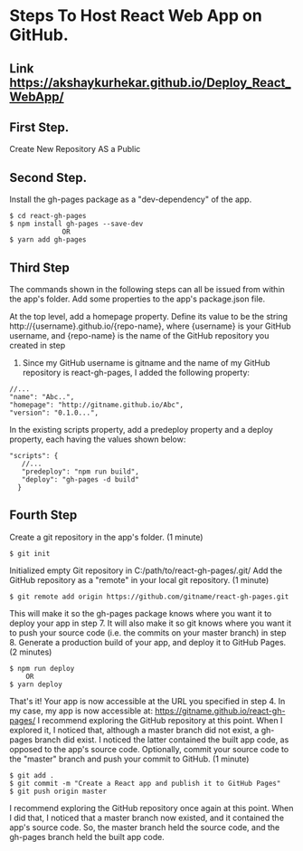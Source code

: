 # Steps To Host React Web App on GitHub.
 ## Link https://akshaykurhekar.github.io/Deploy_React_WebApp/
 
## First Step.
 Create New Repository AS a Public  
## Second Step.
  Install the gh-pages package as a "dev-dependency" of the app.
    
    $ cd react-gh-pages
    $ npm install gh-pages --save-dev
                 OR
    $ yarn add gh-pages 

## Third Step
  The commands shown in the following steps can all be issued from within the app's folder.
  Add some properties to the app's package.json file.

  At the top level, add a homepage property. Define its value to be the string http://{username}.github.io/{repo-name}, where {username} is your GitHub username, and {repo-name} is the name of the GitHub repository you created in step
  1. Since my GitHub username is gitname and the name of my GitHub repository is react-gh-pages, I added the following property:
    
    //...
    "name": "Abc..",
    "homepage": "http://gitname.github.io/Abc",
    "version": "0.1.0...",
      
  In the existing scripts property, add a predeploy property and a deploy property, each having the values shown below:
  
    "scripts": {
       //...
       "predeploy": "npm run build",
       "deploy": "gh-pages -d build"
      }

## Fourth Step
 Create a git repository in the app's folder. (1 minute)

    $ git init

Initialized empty Git repository in C:/path/to/react-gh-pages/.git/
Add the GitHub repository as a "remote" in your local git repository. (1 minute)

    $ git remote add origin https://github.com/gitname/react-gh-pages.git

This will make it so the gh-pages package knows where you want it to deploy your app in step 7.
It will also make it so git knows where you want it to push your source code (i.e. the commits on your master branch) in step 8.
Generate a production build of your app, and deploy it to GitHub Pages. (2 minutes)

    $ npm run deploy
        OR
    $ yarn deploy    

That's it! Your app is now accessible at the URL you specified in step 4.
In my case, my app is now accessible at: https://gitname.github.io/react-gh-pages/
I recommend exploring the GitHub repository at this point. When I explored it, I noticed that, although a master branch did not exist, a gh-pages branch did exist. I noticed the latter contained the built app code, as opposed to the app's source code.
Optionally, commit your source code to the "master" branch and push your commit to GitHub. (1 minute)

    $ git add .
    $ git commit -m "Create a React app and publish it to GitHub Pages"
    $ git push origin master
 
   I recommend exploring the GitHub repository once again at this point.
   When I did that, I noticed that a master branch now existed, and it contained the app's source code.
   So, the master branch held the source code, and the gh-pages branch held the built app code.
